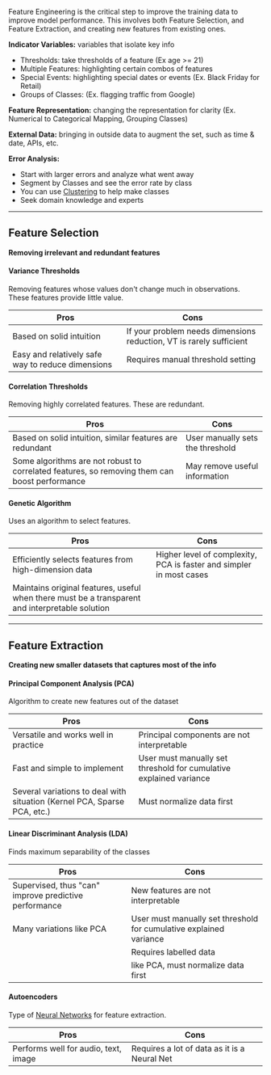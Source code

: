 
 Feature Engineering is the critical step to improve the training data to improve model performance. This involves both Feature Selection, and Feature Extraction, and creating new features from existing ones.

**Indicator Variables:** variables that isolate key info
- Thresholds: take thresholds of a feature (Ex age >= 21)
- Multiple Features: highlighting certain combos of features
- Special Events: highlighting special dates or events (Ex. Black Friday for Retail)
- Groups of Classes:  (Ex. flagging traffic from Google)

**Feature Representation:** changing the representation for clarity (Ex. Numerical to Categorical  Mapping, Grouping Classes)

**External Data:** bringing in outside data to augment the set, such as time & date, APIs, etc.

**Error Analysis:** 
- Start with larger errors and analyze what went away
- Segment by Classes and see the error rate by class
- You can use [Clustering](Clustering.md) to help make classes
- Seek domain knowledge and experts


---
## Feature Selection
**Removing irrelevant and redundant features**

#### Variance Thresholds
Removing features whose values don't change much in observations. These features provide little value.

| Pros | Cons |
| --- | --- |
| Based on solid intuition| If your problem needs dimensions reduction, VT is rarely sufficient |
| Easy and relatively safe way to reduce dimensions | Requires manual threshold setting |

#### Correlation Thresholds
Removing highly correlated features. These are redundant.

| Pros | Cons |
| --- | --- |
| Based on solid intuition, similar features are redundant | User manually sets the threshold |
| Some algorithms are not robust to correlated features, so removing them can boost performance | May remove useful information |

#### Genetic Algorithm
Uses an algorithm to select features.

| Pros | Cons |
| --- | --- |
| Efficiently selects features from high-dimension data | Higher level of complexity, PCA is faster and simpler in most cases |
| Maintains original features, useful when there must be a transparent and interpretable solution | |


---
## Feature Extraction
**Creating new smaller datasets that captures most of the info**

#### Principal Component Analysis (PCA)
Algorithm to create new features out of the dataset

| Pros | Cons |
| --- | --- |
| Versatile and works well in practice | Principal components are not interpretable |
| Fast and simple to implement | User must manually set threshold for cumulative explained variance |
| Several variations to deal with situation (Kernel PCA, Sparse PCA, etc.) | Must normalize data first |

#### Linear Discriminant Analysis (LDA)
Finds maximum separability of the classes

| Pros | Cons |
| --- | --- |
| Supervised, thus "can" improve predictive performance | New features are not interpretable |
| Many variations like PCA | User must manually set threshold for cumulative explained variance |
| | Requires labelled data |
| | like PCA, must normalize data first |

#### Autoencoders
Type of [Neural Networks](Neural%20Networks.md) for feature extraction.

| Pros | Cons |
| --- | --- |
| Performs well for audio, text, image | Requires a lot of data as it is a Neural Net |
